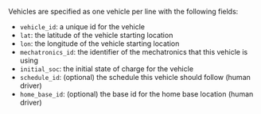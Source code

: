 Vehicles are specified as one vehicle per line with the following fields:

- `vehicle_id`: a unique id for the vehicle
- `lat`: the latitude of the vehicle starting location
- `lon`: the longitude of the vehicle starting location
- `mechatronics_id`: the identifier of the mechatronics that this vehicle is using
- `initial_soc`: the initial state of charge for the vehicle
- `schedule_id`: (optional) the schedule this vehicle should follow (human driver)
- `home_base_id`: (optional) the base id for the home base location (human driver)
